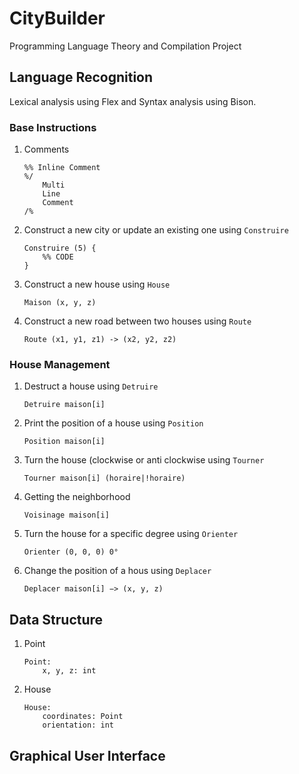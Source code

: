 # CityBuilder
Programming Language Theory and Compilation Project

## Language Recognition
Lexical analysis using Flex and Syntax analysis using Bison.
### Base Instructions
1. Comments
    ```
    %% Inline Comment
    %/
        Multi
        Line
        Comment
    /%
    ```
2. Construct a new city or update an existing one using `Construire`
    ```
    Construire (5) {
        %% CODE
    }
    ```
3. Construct a new house using `House`
    ```
    Maison (x, y, z)
    ```
4. Construct a new road between two houses using `Route`
    ```
    Route (x1, y1, z1) -> (x2, y2, z2)
    ```
### House Management
1. Destruct a house using `Detruire`
    ```
    Detruire maison[i]
    ```
2. Print the position of a house using `Position`
    ```
    Position maison[i]
    ```
3. Turn the house (clockwise or anti clockwise using `Tourner`
    ```
    Tourner maison[i] (horaire|!horaire)
    ```
4. Getting the neighborhood
    ```
    Voisinage maison[i]
    ```
5. Turn the house for a specific degree using `Orienter`
    ```
    Orienter (0, 0, 0) 0°
    ```
6. Change the position of a hous using `Deplacer`
    ```
    Deplacer maison[i] −> (x, y, z)
    ```
## Data Structure
1. Point
	```
	Point:
		x, y, z: int
	```
2. House
	```
	House:
		coordinates: Point
		orientation: int
	```

## Graphical User Interface
